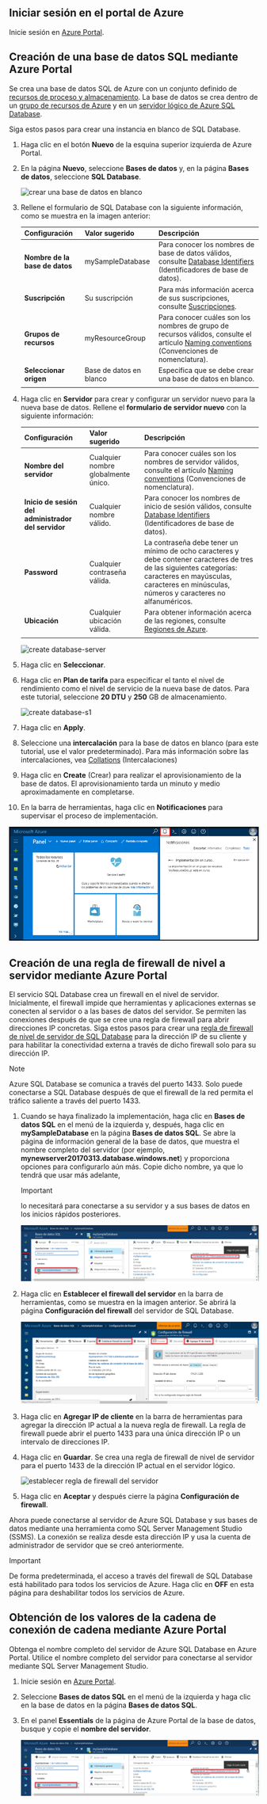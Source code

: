 ## <a name="log-in-to-the-azure-portal"></a>Iniciar sesión en el portal de Azure

Inicie sesión en [Azure Portal](https://portal.azure.com/).

## <a name="create-a-blank-sql-database-using-the-azure-portal"></a>Creación de una base de datos SQL mediante Azure Portal

Se crea una base de datos SQL de Azure con un conjunto definido de [recursos de proceso y almacenamiento](../articles/sql-database/sql-database-service-tiers.md). La base de datos se crea dentro de un [grupo de recursos de Azure](../articles/azure-resource-manager/resource-group-overview.md) y en un [servidor lógico de Azure SQL Database](../articles/sql-database/sql-database-features.md). 

Siga estos pasos para crear una instancia en blanco de SQL Database. 

1. Haga clic en el botón **Nuevo** de la esquina superior izquierda de Azure Portal.

2. En la página **Nuevo**, seleccione **Bases de datos** y, en la página **Bases de datos**, seleccione **SQL Database**. 

   ![crear una base de datos en blanco](../articles/sql-database/media/sql-database-design-first-database/create-empty-database.png)

3. Rellene el formulario de SQL Database con la siguiente información, como se muestra en la imagen anterior:   

   | Configuración | Valor sugerido | Descripción |
   | --------| --------------- | ----------- | 
   | **Nombre de la base de datos** | mySampleDatabase | Para conocer los nombres de base de datos válidos, consulte [Database Identifiers](https://docs.microsoft.com/sql/relational-databases/databases/database-identifiers) (Identificadores de base de datos). | 
   | **Suscripción** | Su suscripción  | Para más información acerca de sus suscripciones, consulte [Suscripciones](https://account.windowsazure.com/Subscriptions). |
   | **Grupos de recursos** | myResourceGroup | Para conocer cuáles son los nombres de grupo de recursos válidos, consulte el artículo [Naming conventions](https://docs.microsoft.com/azure/architecture/best-practices/naming-conventions) (Convenciones de nomenclatura). |
   | **Seleccionar origen** | Base de datos en blanco | Especifica que se debe crear una base de datos en blanco. |
   ||||

4. Haga clic en **Servidor** para crear y configurar un servidor nuevo para la nueva base de datos. Rellene el **formulario de servidor nuevo** con la siguiente información: 

   | Configuración | Valor sugerido | Descripción |
   | --------| --------------- | ----------- | 
   | **Nombre del servidor** | Cualquier nombre globalmente único. | Para conocer cuáles son los nombres de servidor válidos, consulte el artículo [Naming conventions](https://docs.microsoft.com/azure/architecture/best-practices/naming-conventions) (Convenciones de nomenclatura). | 
   | **Inicio de sesión del administrador del servidor** | Cualquier nombre válido. | Para conocer los nombres de inicio de sesión válidos, consulte [Database Identifiers](https://docs.microsoft.com/sql/relational-databases/databases/database-identifiers) (Identificadores de base de datos).|
   | **Password** | Cualquier contraseña válida. | La contraseña debe tener un mínimo de ocho caracteres y debe contener caracteres de tres de las siguientes categorías: caracteres en mayúsculas, caracteres en minúsculas, números y caracteres no alfanuméricos. |
   | **Ubicación** | Cualquier ubicación válida. | Para obtener información acerca de las regiones, consulte [Regiones de Azure](https://azure.microsoft.com/regions/). |
   ||||

   ![create database-server](../articles/sql-database/media/sql-database-design-first-database/create-database-server.png)

5. Haga clic en **Seleccionar**.

6. Haga clic en **Plan de tarifa** para especificar el tanto el nivel de rendimiento como el nivel de servicio de la nueva base de datos. Para este tutorial, seleccione **20 DTU** y **250** GB de almacenamiento.

   ![create database-s1](../articles/sql-database/media/sql-database-design-first-database/create-empty-database-pricing-tier.png)

7. Haga clic en **Apply**.  

8. Seleccione una **intercalación** para la base de datos en blanco (para este tutorial, use el valor predeterminado). Para más información sobre las intercalaciones, vea [Collations](https://docs.microsoft.com/sql/t-sql/statements/collations) (Intercalaciones)

9. Haga clic en **Create** (Crear) para realizar el aprovisionamiento de la base de datos. El aprovisionamiento tarda un minuto y medio aproximadamente en completarse. 

10. En la barra de herramientas, haga clic en **Notificaciones** para supervisar el proceso de implementación.

   ![notificación](../articles/sql-database/media/sql-database-get-started-portal/notification.png)

## <a name="create-a-server-level-firewall-rule-using-the-azure-portal"></a>Creación de una regla de firewall de nivel a servidor mediante Azure Portal

El servicio SQL Database crea un firewall en el nivel de servidor. Inicialmente, el firewall impide que herramientas y aplicaciones externas se conecten al servidor o a las bases de datos del servidor. Se permiten las conexiones después de que se cree una regla de firewall para abrir direcciones IP concretas. Siga estos pasos para crear una [regla de firewall de nivel de servidor de SQL Database](../articles/sql-database/sql-database-firewall-configure.md) para la dirección IP de su cliente y para habilitar la conectividad externa a través de dicho firewall solo para su dirección IP. 


> [!NOTE]
> Azure SQL Database se comunica a través del puerto 1433. Solo puede conectarse a SQL Database después de que el firewall de la red permita el tráfico saliente a través del puerto 1433.


1. Cuando se haya finalizado la implementación, haga clic en **Bases de datos SQL** en el menú de la izquierda y, después, haga clic en **mySampleDatabase** en la página **Bases de datos SQL**. Se abre la página de información general de la base de datos, que muestra el nombre completo del servidor (por ejemplo, **mynewserver20170313.database.windows.net**) y proporciona opciones para configurarlo aún más. Copie dicho nombre, ya que lo tendrá que usar más adelante,

   > [!IMPORTANT]
   > lo necesitará para conectarse a su servidor y a sus bases de datos en los inicios rápidos posteriores.
   > 

   ![nombre del servidor](../articles/sql-database/media/sql-database-get-started-portal/server-name.png) 

2. Haga clic en **Establecer el firewall del servidor** en la barra de herramientas, como se muestra en la imagen anterior. Se abrirá la página **Configuración del firewall** del servidor de SQL Database. 

   ![regla de firewall del servidor](../articles/sql-database/media/sql-database-get-started-portal/server-firewall-rule.png) 


3. Haga clic en **Agregar IP de cliente** en la barra de herramientas para agregar la dirección IP actual a la nueva regla de firewall. La regla de firewall puede abrir el puerto 1433 para una única dirección IP o un intervalo de direcciones IP.

4. Haga clic en **Guardar**. Se crea una regla de firewall de nivel de servidor para el puerto 1433 de la dirección IP actual en el servidor lógico.

   ![establecer regla de firewall del servidor](../articles/sql-database/media/sql-database-get-started-portal/server-firewall-rule-set.png) 

4. Haga clic en **Aceptar** y después cierre la página **Configuración de firewall**.

Ahora puede conectarse al servidor de Azure SQL Database y sus bases de datos mediante una herramienta como SQL Server Management Studio (SSMS). La conexión se realiza desde esta dirección IP y usa la cuenta de administrador de servidor que se creó anteriormente.


> [!IMPORTANT]
> De forma predeterminada, el acceso a través del firewall de SQL Database está habilitado para todos los servicios de Azure. Haga clic en **OFF** en esta página para deshabilitar todos los servicios de Azure.


## <a name="get-connection-string-values-using-the-azure-portal"></a>Obtención de los valores de la cadena de conexión de cadena mediante Azure Portal

Obtenga el nombre completo del servidor de Azure SQL Database en Azure Portal. Utilice el nombre completo del servidor para conectarse al servidor mediante SQL Server Management Studio.

1. Inicie sesión en [Azure Portal](https://portal.azure.com/).

2. Seleccione **Bases de datos SQL** en el menú de la izquierda y haga clic en la base de datos en la página **Bases de datos SQL**. 

3. En el panel **Essentials** de la página de Azure Portal de la base de datos, busque y copie el **nombre del servidor**.

   ![información sobre la conexión](../articles/sql-database/media/sql-database-get-started-portal/server-name.png) 
